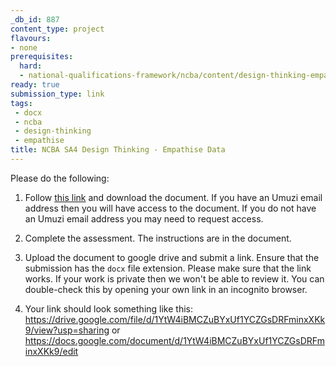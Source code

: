 ```yaml
---
_db_id: 887
content_type: project
flavours:
- none
prerequisites:
  hard:
  - national-qualifications-framework/ncba/content/design-thinking-empathise
ready: true
submission_type: link
tags: 
 - docx
 - ncba
 - design-thinking
 - empathise
title: NCBA SA4 Design Thinking - Empathise Data
---
```


Please do the following:

1. Follow [this link](https://docs.google.com/document/d/1BHEMEgZtSFFWcpzI2fgHA-L8gprE91or/edit?usp=share_link&ouid=106698657596806218419&rtpof=true&sd=true) and download the document. If you have an Umuzi email address then you will have access to the document. If you do not have an Umuzi email address you may need to request access.

2. Complete the assessment. The instructions are in the document. 
   
3. Upload the document to google drive and submit a link. Ensure that the submission has the `docx` file extension. Please make sure that the link works. If your work is private then we won't be able to review it. You can double-check this by opening your own link in an incognito browser.  

4. Your link should look something like this:
https://drive.google.com/file/d/1YtW4iBMCZuBYxUf1YCZGsDRFminxXKk9/view?usp=sharing or https://docs.google.com/document/d/1YtW4iBMCZuBYxUf1YCZGsDRFminxXKk9/edit

